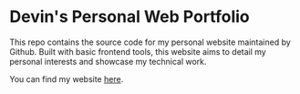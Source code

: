# Devin's Personal Web Portfolio

This repo contains the source code for my personal website maintained by Github. Built with basic frontend tools,
this website aims to detail my personal interests and showcase my technical work.

You can find my website [here](https://devinllu.github.io/).